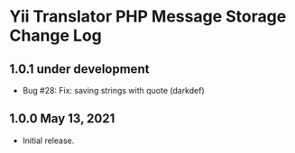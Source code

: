 # Yii Translator PHP Message Storage Change Log


## 1.0.1 under development

- Bug #28: Fix: saving strings with quote (darkdef)

## 1.0.0 May 13, 2021

- Initial release.
